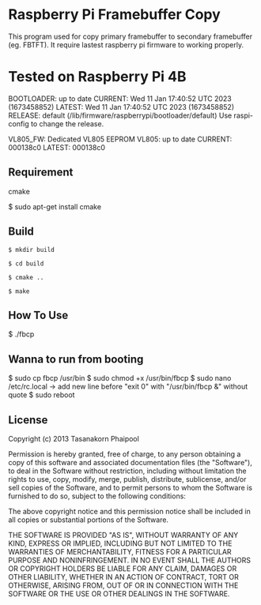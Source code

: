 Raspberry Pi Framebuffer Copy
=============================
This program used for copy primary framebuffer to secondary framebuffer (eg. FBTFT). It require lastest raspberry pi firmware to working properly.

Tested on Raspberry Pi 4B
========================
BOOTLOADER: up to date
   CURRENT: Wed 11 Jan 17:40:52 UTC 2023 (1673458852)
    LATEST: Wed 11 Jan 17:40:52 UTC 2023 (1673458852)
   RELEASE: default (/lib/firmware/raspberrypi/bootloader/default)
            Use raspi-config to change the release.

  VL805_FW: Dedicated VL805 EEPROM
     VL805: up to date
   CURRENT: 000138c0
    LATEST: 000138c0


Requirement
-----------
cmake

$ sudo apt-get install cmake

Build
-----

    $ mkdir build
    
    $ cd build
    
    $ cmake ..
    
    $ make 


How To Use
----------
$ ./fbcp

Wanna to run from booting
-------------------------
$ sudo cp fbcp /usr/bin
$ sudo chmod +x /usr/bin/fbcp
$ sudo nano /etc/rc.local -> add new line before "exit 0" with "/usr/bin/fbcp &" without quote
$ sudo reboot


License
-------


Copyright (c) 2013 Tasanakorn Phaipool

Permission is hereby granted, free of charge, to any person obtaining a copy
of this software and associated documentation files (the "Software"), to deal
in the Software without restriction, including without limitation the rights
to use, copy, modify, merge, publish, distribute, sublicense, and/or sell
copies of the Software, and to permit persons to whom the Software is
furnished to do so, subject to the following conditions:

The above copyright notice and this permission notice shall be included in all
copies or substantial portions of the Software.

THE SOFTWARE IS PROVIDED "AS IS", WITHOUT WARRANTY OF ANY KIND, EXPRESS OR
IMPLIED, INCLUDING BUT NOT LIMITED TO THE WARRANTIES OF MERCHANTABILITY,
FITNESS FOR A PARTICULAR PURPOSE AND NONINFRINGEMENT. IN NO EVENT SHALL THE
AUTHORS OR COPYRIGHT HOLDERS BE LIABLE FOR ANY CLAIM, DAMAGES OR OTHER
LIABILITY, WHETHER IN AN ACTION OF CONTRACT, TORT OR OTHERWISE, ARISING FROM,
OUT OF OR IN CONNECTION WITH THE SOFTWARE OR THE USE OR OTHER DEALINGS IN THE
SOFTWARE.
